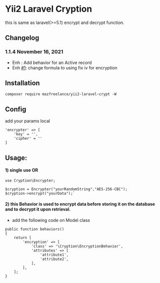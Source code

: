 # Yii2 Laravel Cryption
this is same as laravel(>=5.1) encrypt and decrypt function.

## Changelog
### 1.1.4 November 16, 2021
* Enh : Add behavior for an Active record
* Enh [#1](https://github.com/mazfreelance/yii2-laravel-crypt/pull/1): change formula to using fix iv for encryption

## Installation
```
composer require mazfreelance/yii2-laravel-crypt -W
```

## Config
add your params local
```
'encrypter' => [
    'key' = '',
    'cipher' = ''
]
```

## Usage:
#### 1) single use OR
```
use Cryption\Encrypter;

$cryption = Encrypter("yourRandomString","AES-256-CBC");
$cryption->encrypt("yourData");`
```
#### 2) this Behavior is used to encrypt data before storing it on the database and to decrypt it upon retrieval.
- add the following code on Model class
```
public function behaviors()
{
    return [
        'encryption' => [
            'class' => '\Cryption\EncryptionBehavior',
            'attributes' => [
                'attribute1',
                'attribute2',
            ],
        ],
    ];
}
```
